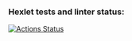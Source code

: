 ### Hexlet tests and linter status:
[![Actions Status](https://github.com/katrinaMalkova/frontend-project-46/actions/workflows/hexlet-check.yml/badge.svg)](https://github.com/katrinaMalkova/frontend-project-46/actions)